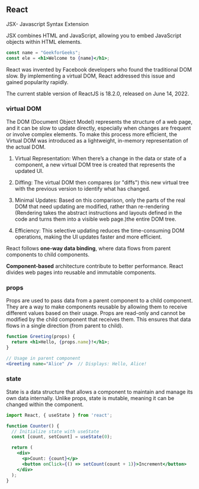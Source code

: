 ## React

JSX- Javascript Syntax Extension

JSX combines HTML and JavaScript, allowing you to embed JavaScript objects within HTML elements.

```jsx
const name = "GeekforGeeks";
const ele = <h1>Welcome to {name}</h1>;
```

React was invented by Facebook developers who found the traditional DOM slow. By implementing a virtual DOM, React addressed this issue and gained popularity rapidly.

The current stable version of ReactJS is 18.2.0, released on June 14, 2022.

### virtual DOM

The DOM (Document Object Model) represents the structure of a web page, and it can be slow to update directly, especially when changes are frequent or involve complex elements.
To make this process more efficient, the Virtual DOM was introduced as a lightweight, in-memory representation of the actual DOM.

1. Virtual Representation: When there’s a change in the data or state of a component, a new virtual DOM tree is created that represents the updated UI.

2. Diffing: The virtual DOM then compares (or "diffs") this new virtual tree with the previous version to identify what has changed.

3. Minimal Updates: Based on this comparison, only the parts of the real DOM that need updating are modified, rather than re-rendering (Rendering takes the abstract instructions and layouts defined in the code and turns them into a visible web page.)the entire DOM tree.

4. Efficiency: This selective updating reduces the time-consuming DOM operations, making the UI updates faster and more efficient.

React follows **one-way data binding**, where data flows from parent components to child components.

**Component-based** architecture contribute to better performance. React divides web pages into reusable and immutable components.

### props

Props are used to pass data from a parent component to a child component. 
They are a way to make components reusable by allowing them to receive different values based on their usage.
Props are read-only and cannot be modified by the child component that receives them. This ensures that data flows in a single direction (from parent to child).

```jsx
function Greeting(props) {
  return <h1>Hello, {props.name}!</h1>;
}

// Usage in parent component
<Greeting name="Alice" />  // Displays: Hello, Alice!

```

### state

State is a data structure that allows a component to maintain and manage its own data internally. Unlike props, state is mutable, meaning it can be changed within the component.
```jsx
import React, { useState } from 'react';

function Counter() {
  // Initialize state with useState
  const [count, setCount] = useState(0);

  return (
    <div>
      <p>Count: {count}</p>
      <button onClick={() => setCount(count + 1)}>Increment</button>
    </div>
  );
}
```
   
